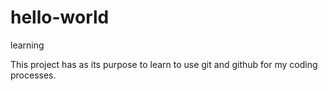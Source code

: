 # hello-world
learning

This project has as its purpose to learn to use git and github for my coding processes.
